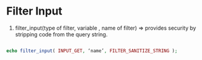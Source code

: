 # Filter Input

<!-- http://yourdomain.com/index.php?name=<a href="https://google.com">Click Me</a>  -->

1. filter_input(type of filter, variable , name of filter) => provides security by stripping code from the query string.

```php

echo filter_input( INPUT_GET, ‘name’, FILTER_SANITIZE_STRING );

```
